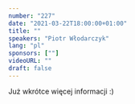 ```yaml
---
number: "227"
date: "2021-03-22T18:00:00+01:00"
title: ""
speakers: "Piotr Włodarczyk"
lang: "pl"
sponsors: [""]
videoURL: ""
draft: false
---
```


Już wkrótce więcej informacji :)
